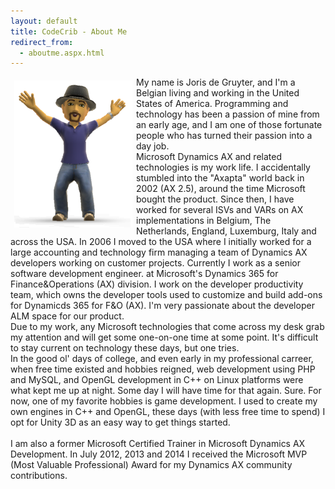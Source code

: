 ```yaml
---
layout: default
title: CodeCrib - About Me
redirect_from:
  - aboutme.aspx.html
---
```



<img src="images/fedoraavatar.png" alt="" style="float:left; margin: 6px 6px 6px 6px;"/>
My name is Joris de Gruyter, and I'm a Belgian living and working in the United States of America. Programming and technology has been
a passion of mine from an early age, and I am one of those fortunate people who has turned their passion into a day job.<br/>
Microsoft Dynamics AX and related technologies is my work life. I accidentally stumbled into the "Axapta" world back in 2002 (AX 2.5), around the time
Microsoft bought the product. Since then, I have worked for several ISVs and VARs on AX implementations in Belgium, The Netherlands, England,
Luxemburg, Italy and across the USA. In 2006 I moved to the USA where I initially worked for a large
accounting and technology firm managing a team of Dynamics AX developers working on customer projects. Currently I work as a senior software development engineer.
at Microsoft's Dynamics 365 for Finance&Operations (AX) division. I work on the developer productivity team, which owns the developer tools used to customize and build add-ons for Dynamicds 365 for F&O (AX). I'm very passionate about the developer ALM space for our product.<br />
Due to my work, any Microsoft technologies that come across my desk grab my attention and will get some one-on-one time at some point. It's difficult to stay
current on technology these days, but one tries.<br/>
In the good ol' days of college, and even early in my professional carreer, when free time existed and hobbies reigned, web development using
PHP and MySQL, and OpenGL development in C++ on Linux platforms were what kept me up at night. Some day I will have time for that again. Sure.
For now, one of my favorite hobbies is game development. I used to create my own engines in C++ and OpenGL, these days (with less free time to spend)
I opt for Unity 3D as an easy way to get things started.<br />
<br/>
I am also a former Microsoft Certified Trainer in Microsoft Dynamics AX Development. In July 2012, 2013 and 2014 I received
the Microsoft MVP (Most Valuable Professional) Award for my Dynamics AX community contributions.<br/>
<br/>
